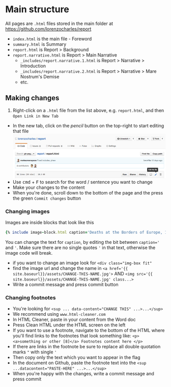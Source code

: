 # Main structure

All pages are `.html` files stored in the main folder at https://github.com/lorenzocharles/report

* `index.html` is the main file - Foreword
* `summary.html` is Summary
* `report.html` is Report > Background
* `report.narrative.html` is Report > Main Narrative
  * `_includes/report.narrative.1.html` is Report > Narrative > Introduction
  * `_includes/report.narrative.2.html` is Report > Narrative > Mare Nostrum's Demise
  * etc.

## Making changes

1. Right-click on a `.html` file from the list above, e.g. `report.html`, and then `Open Link in New Tab`
* In the new tab, click on the *pencil* button on the top-right to start editing that file
  ![](assets/edit.png)
* Use <kbd>cmd</kbd> + <kbd>F</kbd> to search for the word / sentence you want to change
* Make your changes to the content
* When you're done, scroll down to the bottom of the page and the press the green `Commit changes` button

### Changing images

Images are inside blocks that look like this

```ruby
{% include image-block.html caption='Deaths at the Borders of Europe, 1993 - 2012. Source: Migreurop.' image='3.1-map_36.3_Dangerous-crossings_EN_frame2.jpg' %}
```
You can change the text for `caption`, by editing the bit between `caption='` and `'`. Make sure there are no single quotes `'` in that text, otherwise the image code will break. 


* if you want to change an image look for `<div class="img-box fit"`
* find the image url and change the name in `<a href='{{ site.baseurl}}/assets/CHANGE-THIS-NAME.jpg'>` AND `<img src='{{ site.baseurl}}/assets/CHANGE-THIS-NAME.jpg' class...>`
* Write a commit message and press commit button

###  Changing footnotes

* You're looking for `<sup ... data-content="CHANGE THIS" ...>...</sup>` 
* We recommend using `www.html-cleaner.com`
* In HTML Cleaner, paste in your content from the Word doc
* Press Clean HTML under the HTML screen on the left
* If you want to use a footnote, navigate to the bottom of the HTML where you'll find links to the footnotes that look something like: `<p><a>something or other [8]</a> Footnotes content here </p>`
* If there are links in the footnote be sure to replace all double quotation marks `"` with single `'`
* Then copy only the text which you want to appear in the flag
* In the document on Github, paste the footnote text into the `<sup ...datacontent="PASTE-HERE" ...>...</sup>`
* When you're happy with the changes, write a commit message and press commit
